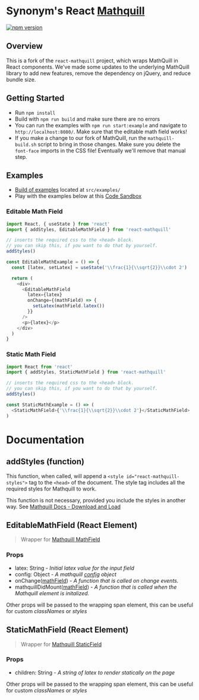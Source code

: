 # Synonym's React [Mathquill](http://mathquill.com/)

[![npm version](https://badge.fury.io/js/@synonym-bio%2Freact-mathquill.svg)](https://badge.fury.io/js/@synonym-bio%2Freact-mathquill)

## Overview

This is a fork of the `react-mathquill` project, which wraps MathQuill in React components. We've made some updates to the underlying MathQuill library to add new features, remove the dependency on jQuery, and reduce bundle size.

## Getting Started
- Run `npm install`
- Build with `npm run build` and make sure there are no errors
- You can run the examples with `npm run start:example` and navigate to `http://localhost:8080/`. Make sure that the editable math field works!
- If you make a change to our fork of MathQuill, run the `mathquill-build.sh` script to bring in those changes. Make sure you delete the `font-face` imports in the CSS file! Eventually we'll remove that manual step.

## Examples

- [Build of examples](https://viktorstrate.github.io/react-mathquill/) located at `src/examples/`
- Play with the examples below at this [Code Sandbox](https://codesandbox.io/s/sweet-liskov-8mlzu)

### Editable Math Field

```javascript
import React, { useState } from 'react'
import { addStyles, EditableMathField } from 'react-mathquill'

// inserts the required css to the <head> block.
// you can skip this, if you want to do that by yourself.
addStyles()

const EditableMathExample = () => {
  const [latex, setLatex] = useState('\\frac{1}{\\sqrt{2}}\\cdot 2')

  return (
    <div>
      <EditableMathField
        latex={latex}
        onChange={(mathField) => {
          setLatex(mathField.latex())
        }}
      />
      <p>{latex}</p>
    </div>
  )
}
```

### Static Math Field

```javascript
import React from 'react'
import { addStyles, StaticMathField } from 'react-mathquill'

// inserts the required css to the <head> block.
// you can skip this, if you want to do that by yourself.
addStyles()

const StaticMathExample = () => (
  <StaticMathField>{'\\frac{1}{\\sqrt{2}}\\cdot 2'}</StaticMathField>
)
```

# Documentation

## addStyles (function)

This function, when called, will append a `<style id="react-mathquill-styles">` tag to the `<head>` of the document.
The style tag includes all the required styles for Mathquill to work.

This function is not necessary, provided you include the styles in another way. See [Mathquill Docs - Download and Load](http://docs.mathquill.com/en/latest/Getting_Started/)

## EditableMathField (React Element)

> Wrapper for [Mathquill MathField](http://docs.mathquill.com/en/latest/Api_Methods/#mqmathfieldhtml_element-config)

### Props

- latex: String - _Initial latex value for the input field_
- config: Object - _A mathquill [config](http://docs.mathquill.com/en/latest/Config/) object_
- onChange([mathField](http://docs.mathquill.com/en/latest/Api_Methods/#mqmathfieldhtml_element-config)) - _A function that is called on change events._
- mathquillDidMount([mathField](http://docs.mathquill.com/en/latest/Api_Methods/#mqmathfieldhtml_element-config)) - _A function that is called when the Mathquill element is initalized._

Other props will be passed to the wrapping span element, this can be useful for custom _classNames_ or _styles_

## StaticMathField (React Element)

> Wrapper for [Mathquill StaticField](http://docs.mathquill.com/en/latest/Api_Methods/#mqstaticmathhtml_element)

### Props

- children: String - _A string of latex to render statically on the page_

Other props will be passed to the wrapping span element, this can be useful for custom _classNames_ or _styles_
